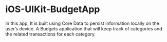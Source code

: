 # iOS-UIKit-BudgetApp
In this app, It is built using Core Data to persist information locally on the user’s device. A Budgets application that will keep track of categories and the related transactions for each category.
